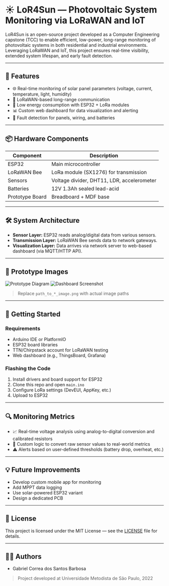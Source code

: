 # ☀️ LoR4Sun — Photovoltaic System Monitoring via LoRaWAN and IoT

LoR4Sun is an open-source project developed as a Computer Engineering capstone (TCC) to enable efficient, low-power, long-range monitoring of photovoltaic systems in both residential and industrial environments. Leveraging LoRaWAN and IoT, this project ensures real-time visibility, extended system lifespan, and early fault detection.

---

## 📌 Features

- 🌐 Real-time monitoring of solar panel parameters (voltage, current, temperature, light, humidity)
- 📶 LoRaWAN-based long-range communication
- 🔋 Low energy consumption with ESP32 + LoRa modules
- 📊 Custom web dashboard for data visualization and alerting
- 🔧 Fault detection for panels, wiring, and batteries

---

## 📦 Hardware Components

| Component        | Description                              |
|------------------|------------------------------------------|
| ESP32            | Main microcontroller                     |
| LoRaWAN Bee     | LoRa module (SX1276) for transmission    |
| Sensors          | Voltage divider, DHT11, LDR, accelerometer |
| Batteries        | 12V 1.3Ah sealed lead-acid               |
| Prototype Board  | Breadboard + MDF base                    |

---

## 🛠️ System Architecture

- **Sensor Layer:** ESP32 reads analog/digital data from various sensors.
- **Transmission Layer:** LoRaWAN Bee sends data to network gateways.
- **Visualization Layer:** Data arrives via network server to web-based dashboard (via MQTT/HTTP API).

---

## 📸 Prototype Images

![Prototype Diagram](path_to_prototype_image.png)
![Dashboard Screenshot](path_to_dashboard_image.png)

> Replace `path_to_*_image.png` with actual image paths

---

## 🚀 Getting Started

### Requirements
- Arduino IDE or PlatformIO
- ESP32 board libraries
- TTN/Chirpstack account for LoRaWAN testing
- Web dashboard (e.g., ThingsBoard, Grafana)

### Flashing the Code
1. Install drivers and board support for ESP32
2. Clone this repo and open `main.ino`
3. Configure LoRa settings (DevEUI, AppKey, etc.)
4. Upload to ESP32

---

## 🔍 Monitoring Metrics
- 📈 Real-time voltage analysis using analog-to-digital conversion and calibrated resistors
- 🧠 Custom logic to convert raw sensor values to real-world metrics
- ⚠️ Alerts based on user-defined thresholds (battery drop, overheat, etc.)

---

## 💡 Future Improvements
- Develop custom mobile app for monitoring
- Add MPPT data logging
- Use solar-powered ESP32 variant
- Design a dedicated PCB

---

## 📜 License
This project is licensed under the MIT License — see the [LICENSE](LICENSE) file for details.

---

## 👨‍💻 Authors
- Gabriel Correa dos Santos Barbosa

> Project developed at Universidade Metodista de São Paulo, 2022
